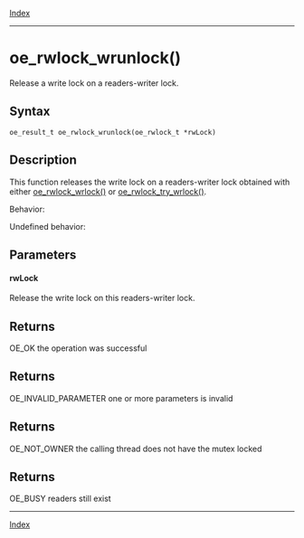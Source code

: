 [Index](index.md)

---
# oe_rwlock_wrunlock()

Release a write lock on a readers-writer lock.

## Syntax

    oe_result_t oe_rwlock_wrunlock(oe_rwlock_t *rwLock)
## Description 

This function releases the write lock on a readers-writer lock obtained with either [oe_rwlock_wrlock()](thread_8h_a94ddcc0d6186a76891c2fc88f281c0d5_1a94ddcc0d6186a76891c2fc88f281c0d5.md) or [oe_rwlock_try_wrlock()](thread_8h_a58ef319c60aade7affcf2048a268e6cd_1a58ef319c60aade7affcf2048a268e6cd.md).

Behavior:

Undefined behavior:



## Parameters

#### rwLock

Release the write lock on this readers-writer lock.

## Returns

OE_OK the operation was successful

## Returns

OE_INVALID_PARAMETER one or more parameters is invalid

## Returns

OE_NOT_OWNER the calling thread does not have the mutex locked

## Returns

OE_BUSY readers still exist

---
[Index](index.md)

